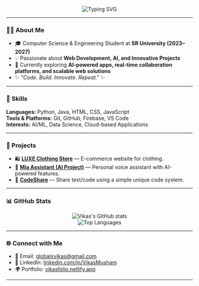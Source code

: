 <!-- Typing SVG Header -->
<p align="center">
  <img src="https://readme-typing-svg.herokuapp.com?font=Fira+Code&size=30&pause=1000&color=000000&center=true&vCenter=true&width=600&lines=Hi%2C+I'm+Vikas+%F0%9F%91%8B;Web+Developer+%7C+AI+Enthusiast+%7C+Innovator" alt="Typing SVG" />
</p>

---

### 👨‍💻 About Me
- 🎓 Computer Science & Engineering Student at **SR University (2023–2027)**  
- 💡 Passionate about **Web Development, AI, and Innovative Projects**  
- 🌱 Currently exploring **AI-powered apps, real-time collaboration platforms, and scalable web solutions**  
- ✨ *"Code. Build. Innovate. Repeat."* ✨  

---

### 🚀 Skills
**Languages:** Python, Java, HTML, CSS, JavaScript  
**Tools & Platforms:** Git, GitHub, Firebase, VS Code  
**Interests:** AI/ML, Data Science, Cloud-based Applications  

---

### 📂 Projects

- 🛍️ [**LUXE Clothing Store**](https://github.com/VikasMusham/LUXE-Clothing-store) — E-commerce website for clothing.
- 🤖 [**Mia Assistant (AI Project)**](https://github.com/VikasMusham/MiaAssistant-AI-Project) — Personal voice assistant with AI-powered features.  
- 🔗 [**CodeShare**](https://github.com/VikasMusham/codetext) — Share text/code using a simple unique code system.  

---

### 📊 GitHub Stats
<p align="center">
  <img src="https://github-readme-stats.vercel.app/api?username=2303A51155&show_icons=true&theme=default&hide_border=true" alt="Vikas's GitHub stats" />
  <br>
  <img src="https://github-readme-stats.vercel.app/api/top-langs/?username=2303A51155&layout=compact&theme=default&hide_border=true" alt="Top Languages" />
</p>

---

### 🌐 Connect with Me
- 📧 Email: [globalxvikas@gmail.com](mailto:globalxvikas@gmail.com)  
- 💼 LinkedIn: [linkedin.com/in/VikasMusham](https://linkedin.com/in/VikasMusham)  
- 🌍 Portfolio: [vikasfolio.netlify.app](https://vikasfolio.netlify.app)  

---
